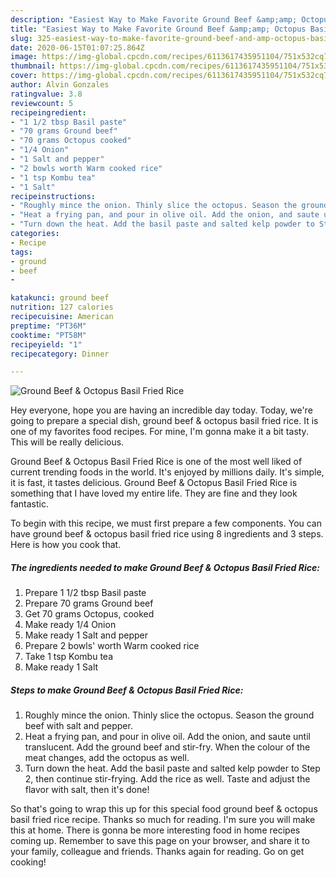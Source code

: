 ```yaml
---
description: "Easiest Way to Make Favorite Ground Beef &amp;amp; Octopus Basil Fried Rice"
title: "Easiest Way to Make Favorite Ground Beef &amp;amp; Octopus Basil Fried Rice"
slug: 325-easiest-way-to-make-favorite-ground-beef-and-amp-octopus-basil-fried-rice
date: 2020-06-15T01:07:25.864Z
image: https://img-global.cpcdn.com/recipes/6113617435951104/751x532cq70/ground-beef-octopus-basil-fried-rice-recipe-main-photo.jpg
thumbnail: https://img-global.cpcdn.com/recipes/6113617435951104/751x532cq70/ground-beef-octopus-basil-fried-rice-recipe-main-photo.jpg
cover: https://img-global.cpcdn.com/recipes/6113617435951104/751x532cq70/ground-beef-octopus-basil-fried-rice-recipe-main-photo.jpg
author: Alvin Gonzales
ratingvalue: 3.8
reviewcount: 5
recipeingredient:
- "1 1/2 tbsp Basil paste"
- "70 grams Ground beef"
- "70 grams Octopus cooked"
- "1/4 Onion"
- "1 Salt and pepper"
- "2 bowls worth Warm cooked rice"
- "1 tsp Kombu tea"
- "1 Salt"
recipeinstructions:
- "Roughly mince the onion. Thinly slice the octopus. Season the ground beef with salt and pepper."
- "Heat a frying pan, and pour in olive oil. Add the onion, and saute until translucent. Add the ground beef and stir-fry. When the colour of the meat changes, add the octopus as well."
- "Turn down the heat. Add the basil paste and salted kelp powder to Step 2, then continue stir-frying. Add the rice as well. Taste and adjust the flavor with salt, then it&#39;s done!"
categories:
- Recipe
tags:
- ground
- beef
- 

katakunci: ground beef  
nutrition: 127 calories
recipecuisine: American
preptime: "PT36M"
cooktime: "PT58M"
recipeyield: "1"
recipecategory: Dinner

---
```



![Ground Beef &amp; Octopus Basil Fried Rice](https://img-global.cpcdn.com/recipes/6113617435951104/751x532cq70/ground-beef-octopus-basil-fried-rice-recipe-main-photo.jpg)

Hey everyone, hope you are having an incredible day today. Today, we're going to prepare a special dish, ground beef &amp; octopus basil fried rice. It is one of my favorites food recipes. For mine, I'm gonna make it a bit tasty. This will be really delicious.

Ground Beef &amp; Octopus Basil Fried Rice is one of the most well liked of current trending foods in the world. It's enjoyed by millions daily. It's simple, it is fast, it tastes delicious. Ground Beef &amp; Octopus Basil Fried Rice is something that I have loved my entire life. They are fine and they look fantastic.




To begin with this recipe, we must first prepare a few components. You can have ground beef &amp; octopus basil fried rice using 8 ingredients and 3 steps. Here is how you cook that.

<!--inarticleads1-->

##### The ingredients needed to make Ground Beef &amp; Octopus Basil Fried Rice:

1. Prepare 1 1/2 tbsp Basil paste
1. Prepare 70 grams Ground beef
1. Get 70 grams Octopus, cooked
1. Make ready 1/4 Onion
1. Make ready 1 Salt and pepper
1. Prepare 2 bowls&#39; worth Warm cooked rice
1. Take 1 tsp Kombu tea
1. Make ready 1 Salt




<!--inarticleads2-->

##### Steps to make Ground Beef &amp; Octopus Basil Fried Rice:

1. Roughly mince the onion. Thinly slice the octopus. Season the ground beef with salt and pepper.
1. Heat a frying pan, and pour in olive oil. Add the onion, and saute until translucent. Add the ground beef and stir-fry. When the colour of the meat changes, add the octopus as well.
1. Turn down the heat. Add the basil paste and salted kelp powder to Step 2, then continue stir-frying. Add the rice as well. Taste and adjust the flavor with salt, then it&#39;s done!




So that's going to wrap this up for this special food ground beef &amp; octopus basil fried rice recipe. Thanks so much for reading. I'm sure you will make this at home. There is gonna be more interesting food in home recipes coming up. Remember to save this page on your browser, and share it to your family, colleague and friends. Thanks again for reading. Go on get cooking!

